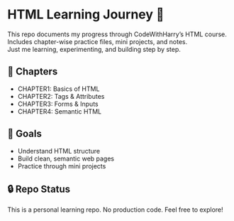 # HTML Learning Journey 🚀

This repo documents my progress through CodeWithHarry’s HTML course.  
Includes chapter-wise practice files, mini projects, and notes.  
Just me learning, experimenting, and building step by step.

## 📁 Chapters
- CHAPTER1: Basics of HTML
- CHAPTER2: Tags & Attributes
- CHAPTER3: Forms & Inputs
- CHAPTER4: Semantic HTML

## 🧠 Goals
- Understand HTML structure
- Build clean, semantic web pages
- Practice through mini projects

## 🔒 Repo Status
This is a personal learning repo. No production code. Feel free to explore!

